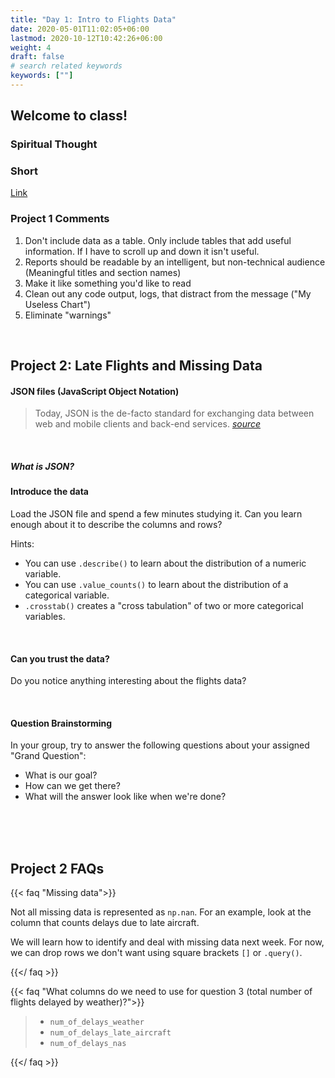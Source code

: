 ```yaml
---
title: "Day 1: Intro to Flights Data"
date: 2020-05-01T11:02:05+06:00
lastmod: 2020-10-12T10:42:26+06:00
weight: 4
draft: false
# search related keywords
keywords: [""]
---
```


## Welcome to class!

### Spiritual Thought

### Short

[Link](https://youtu.be/qol2X_8JF9I)

### Project 1 Comments

1. Don't include data as a table.  Only include tables that add useful information.  If I have to scroll up and down it isn't useful.
2. Reports should be readable by an intelligent, but non-technical audience (Meaningful titles and section names)
3. Make it like something you'd like to read 
4. Clean out any code output, logs, that distract from the message ("My Useless Chart")
5. Eliminate "warnings"


<br>

## Project 2: Late Flights and Missing Data

#### JSON files (JavaScript Object Notation)

> Today, JSON is the de-facto standard for exchanging data between web and mobile clients and back-end services. [*source*](https://www.infoworld.com/article/3222851/what-is-json-a-better-format-for-data-exchange.html)

<br>

##### What is JSON?

#### Introduce the data

Load the JSON file and spend a few minutes studying it. Can you learn enough about it to describe the columns and rows?

Hints:

- You can use `.describe()` to learn about the distribution of a numeric variable.
- You can use `.value_counts()` to learn about the distribution of a categorical variable.
- `.crosstab()` creates a "cross tabulation" of two or more categorical variables.

<br>

#### Can you trust the data?

Do you notice anything interesting about the flights data?

<br>

#### Question Brainstorming

In your group, try to answer the following questions about your assigned "Grand Question":

- What is our goal? 
- How can we get there?
- What will the answer look like when we're done?

<br>

<br>

<br>

## Project 2 FAQs

{{< faq "Missing data">}}

Not all missing data is represented as `np.nan`. For an example, look at the column that counts delays due to late aircraft.

We will learn how to identify and deal with missing data next week. For now, we can drop rows we don't want using square brackets `[]` or `.query()`.

{{</ faq >}}

{{< faq "What columns do we need to use for question 3 (total number of flights delayed by weather)?">}}

> - `num_of_delays_weather`
> - `num_of_delays_late_aircraft`
> - `num_of_delays_nas`

{{</ faq >}}

<!-----------------------------------------------------------------
#### Handling JSON data in Python

Let's load in some practice data! [Data link.](https://github.com/byuidatascience/data4missing/raw/master/data-raw/mtcars_missing/mtcars_missing.json)

```python
import pandas as pd   # to load and transform data
import numpy as np    # for math/stat calculations

# from url to pandas dataframe
url = "https://github.com/byuidatascience/data4missing/raw/master/data-raw/mtcars_missing/mtcars_missing.json" 
cars = pd.read_json(url)

# or from file to pandas dataframe
cars = pd.read_json("mtcars_missing.json")
```
--------------------------------------------------------------------------------->

<!--------------------------------------------
### If you're using an API:

[Web requests in Python](https://stackoverflow.com/questions/2018026/what-are-the-differences-between-the-urllib-urllib2-urllib3-and-requests-modul)

__Internal Packages__

- [urlib](https://docs.python.org/3/library/urllib.html#module-urllib)
- [urlib3](https://urllib3.readthedocs.io/en/latest/)

__External Packages__   

- [Requests package](https://requests.readthedocs.io/en/master/user/quickstart/#make-a-request)
- [Beautiful Soup](https://www.crummy.com/software/BeautifulSoup/bs4/doc/)


__Our Path__   

[urllib3](https://urllib3.readthedocs.io/en/latest/user-guide.html)


__Example__

```python
#%%
import pandas as pd
import urllib3
import json

#%% get JSON file
url = "https://github.com/byuidatascience/data4missing/raw/master/data-raw/mtcars_missing/mtcars_missing.json"

http = urllib3.PoolManager()
response = http.request('GET', url)
cars_json = json.loads(response.data.decode('utf-8'))

# convert it to Pandas dataframe
cars = pd.io.json.json_normalize(cars_json)
```
---------------------------------------------------------->

<!---------------------------------------------------------------
Look at the data for the first two cars. What is different about the format? 

```JS
[
  {
    "car": "Mazda RX4",
    "mpg": 21,
    "cyl": 6,
    "disp": 160,
    "hp": 110,
    "drat": 3.9,
    "wt": 2.62,
    "qsec": 16.46,
    "vs": 0,
    "am": 1,
    "gear": 4,
    "carb": 4
  },
  {
    "car": "Mazda RX4 Wag",
    "mpg": 21,
    "cyl": 6,
    "disp": 160,
    "hp": 110,
    "drat": 3.9,
    "wt": 2.875,
    "qsec": 17.02,
    "am": 1,
    "gear": 4,
    "carb": 4
  },
  {
    "car": "Datsun 710",
    "mpg": 22.8,
    "cyl": 4,
    "disp": 108,
    "hp": 93,
    "drat": 3.85,
    "wt": 2.32,
    "qsec": 18.61,
    "vs": 1,
    "am": 1,
    "gear": 999,
    "carb": 1
  }
]
```
--------------------------------------------------------------------->
<!---------------------------
## Let's get our JSON files into Python.

#### The cars data

```python
url_cars = "https://github.com/byuidatascience/data4missing/raw/master/data-raw/mtcars_missing/mtcars_missing.json"
cars = pd.read_json(url_cars)
```

#### The flight project data

```python
url_flights = 'https://github.com/byuidatascience/data4missing/raw/master/data-raw/flights_missing/flights_missing.json'
flights = pd.read_json(url_flights)
```
------------------------------------->

<br>
<!-------------------------------------------------------------------------------
## Your Turn: Transforming Data

#### Groups 1 and 5 - Working with rows

- `.query()` allows you to subset observations (rows)
- `.sort_values()` arranges rows in a particular order

#### Groups 2 and 6 - Working with columns

- `.filter()` (as well as `[]` and `.loc[]`) allow you to select columns
- `.assign()` is one way to add new columns to a dataframe

#### Groups 3 and 7 - Counting items

- `.value_counts()` summarizes a column by counting the values inside
- `.crosstab()` creates a "cross tabulation" of two or more variables

#### Groups 4 and 8 - Summarizing data

- Using `.groupby()` and `.agg()` together allows you to calculate group summaries

<br>

<hr>

<br>

## Your Turn: Summarizing the cars data

__Write the code to calculate the mean weight `wt` for each cylinder type `cyl`.__

{{< faq "Answer 1">}}
```
cars.groupby('cyl').agg(mean_weight = ('wt', np.mean)).reset_index()
```
{{</ faq >}}

__Can you print the answer as a markdown table?__

{{< faq "Answer 2">}}
```
cars.groupby('cyl').agg(mean_weight = ('wt', np.mean)).reset_index().to_markdown(index = False)
```
{{</ faq >}}

<br>
-------------------------------------------------------------------------->
<!-------------------------------------------------------------------

## The flights data

How are we going to answer Question 1 and Question 2?




{{< faq "Watch out for different forms of missing data!">}}

Not all missing data is represented as `np.nan`. For an example, look at the column that counts delays due to late aircraft.

{{</ faq >}}

{{< faq "What columns do we need to use for question 3 (total number of flights delayed by weather)?">}}

> - `num_of_delays_weather`
> - `num_of_delays_late_aircraft`
> - `num_of_delays_nas`

{{</ faq >}}


{{< faq "How could we leverage numpy's `where()` to address the different month proportions in question 3?">}}

[reference](https://numpy.org/doc/stable/reference/generated/numpy.where.html)

{{</ faq >}}


{{< faq "How many rows have missing months?">}}

```python
flights.month.value_counts()
```

{{</ faq >}}

{{< faq "Can we figure out any patterns in the missingness?">}}

- [`pd.crosstab()`](https://pandas.pydata.org/pandas-docs/stable/reference/api/pandas.crosstab.html)   
- [groupby](https://byuidatascience.github.io/python4ds/transform.html#grouped-summaries-or-aggregations-with-agg)


{{</ faq >}}








## Project 1: Names

In your groups, discuss:

- What did you learn about data and Altair?   
- What questions do you still have?   

## Connecting to Application Programming Interfaces (APIs)

### Representational State Transfer (REST APIs)

> Over the course of the ’00s, another Web services technology, called __Representational State Transfer, or REST__, began to overtake [all other tools] for the purpose of transferring data. One of the big advantages of programming using REST APIs is that you can use multiple data formats — not just XML, but JSON and HTML as well. As web developers came to prefer JSON over XML, so too did they come to favor REST over SOAP. As Kostyantyn Kharchenko put it on the Svitla blog, “In many ways, the success of REST is due to the JSON format because of its easy use on various platforms.”   
> Today, JSON is the de-facto standard for exchanging data between web and mobile clients and back-end services. [ref](https://www.infoworld.com/article/3222851/what-is-json-a-better-format-for-data-exchange.html)

### JavaScript Object Notation

> Well, when you’re writing frontend code in Javascript, getting JSON data back makes it easier to load that data into an __object tree__ and work with it. And JSON formats data in a more __succinct way__, which saves bandwidth and improves response times when sending messages back and forth to a server.    
> In a world of APIs, cloud computing, and ever-growing data, JSON has a big role to play in greasing the wheels of a modern, open web. [ref](https://blog.sqlizer.io/posts/json-history/)
------------------------------------------------------------>




<!-------------------------------------------------------------
## What is missing data?

### And why would data be missing?

{{< faq "What does missing data look like?">}}

How many missing values do you see in the first ten rows? (The `mtcars` documentation [might help](https://stat.ethz.ch/R-manual/R-devel/library/datasets/html/mtcars.html).)

```python
cars.head(10)
```
{{</ faq >}}

{{< faq "How many missing values are there?">}}

```python
#%%
cars.isna().sum()

#%%
cars.isin(['']).sum()

#%%
cars.describe()
```
[reference 1](https://www.geeksforgeeks.org/count-nan-or-missing-values-in-pandas-dataframe/) and [reference 2](https://stackoverflow.com/questions/22257527/how-do-i-get-a-summary-count-of-missing-nan-data-by-column-in-pandas)
{{</ faq >}}


### How Pandas handles missingness

Read ['Handling missing in pandas'](https://pandas.pydata.org/pandas-docs/stable/user_guide/missing_data.html#calculations-with-missing-data)

```python
import numpy as np

df = (pd.DataFrame(
    np.random.randn(5, 3), 
    index=['a', 'c', 'e', 'f', 'h'],
    columns=['one', 'two', 'three'])
  .assign(
    four = 'bar', 
    five = lambda x: x.one > 0,
    six = [np.nan, np.nan, 2, 2, 1],
    seven = [4, 5, 5, np.nan, np.nan])
  )
```


{{< faq "What happens when you add two pandas objects with missing values?">}}

```python
df.seven + df.six
```

[reference](https://pandas.pydata.org/pandas-docs/stable/user_guide/missing_data.html#calculations-with-missing-data)

{{</ faq >}}

{{< faq "What happens when you sum within a column?">}}

```python
df.seven.sum()
```

[reference](https://pandas.pydata.org/pandas-docs/stable/user_guide/missing_data.html#calculations-with-missing-data)

{{</ faq >}}

{{< faq "How could I add two columns treating NaN like zeros?">}}

```python
df.seven.fillna(0) + df.six.fillna(0)
```
[reference](https://pandas.pydata.org/pandas-docs/stable/user_guide/missing_data.html#filling-missing-values-fillna)

{{</ faq >}}
----------------------------------------------------------->
